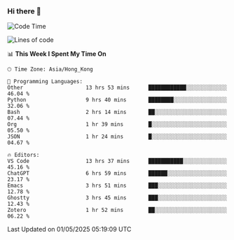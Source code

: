 ### Hi there 👋

<!--
**nicehiro/nicehiro** is a ✨ _special_ ✨ repository because its `README.md` (this file) appears on your GitHub profile.

Here are some ideas to get you started:

- 🔭 I’m currently working on ...
- 🌱 I’m currently learning ...
- 👯 I’m looking to collaborate on ...
- 🤔 I’m looking for help with ...
- 💬 Ask me about ...
- 📫 How to reach me: ...
- 😄 Pronouns: ...
- ⚡ Fun fact: ...
-->

<!--START_SECTION:waka-->
![Code Time](http://img.shields.io/badge/Code%20Time-602%20hrs%2057%20mins-blue)

![Lines of code](https://img.shields.io/badge/From%20Hello%20World%20I%27ve%20Written-1.7%20million%20lines%20of%20code-blue)

📊 **This Week I Spent My Time On** 

```text
🕑︎ Time Zone: Asia/Hong_Kong

💬 Programming Languages: 
Other                    13 hrs 53 mins      ████████████░░░░░░░░░░░░░   46.04 % 
Python                   9 hrs 40 mins       ████████░░░░░░░░░░░░░░░░░   32.06 % 
Bash                     2 hrs 14 mins       ██░░░░░░░░░░░░░░░░░░░░░░░   07.44 % 
Org                      1 hr 39 mins        █░░░░░░░░░░░░░░░░░░░░░░░░   05.50 % 
JSON                     1 hr 24 mins        █░░░░░░░░░░░░░░░░░░░░░░░░   04.67 % 

🔥 Editors: 
VS Code                  13 hrs 37 mins      ███████████░░░░░░░░░░░░░░   45.16 % 
ChatGPT                  6 hrs 59 mins       ██████░░░░░░░░░░░░░░░░░░░   23.17 % 
Emacs                    3 hrs 51 mins       ███░░░░░░░░░░░░░░░░░░░░░░   12.78 % 
Ghostty                  3 hrs 45 mins       ███░░░░░░░░░░░░░░░░░░░░░░   12.43 % 
Zotero                   1 hr 52 mins        ██░░░░░░░░░░░░░░░░░░░░░░░   06.22 % 
```


 Last Updated on 01/05/2025 05:19:09 UTC
<!--END_SECTION:waka-->
